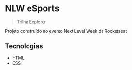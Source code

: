 # NLW eSports

> Trilha Explorer

Projeto construído no evento Next Level Week da Rocketseat

## Tecnologias

- HTML
- CSS
